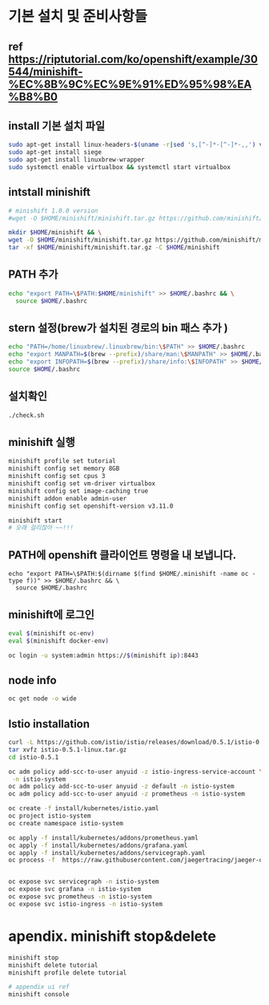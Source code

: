 
# 기본 설치 및 준비사항들

## ref  https://riptutorial.com/ko/openshift/example/30544/minishift-%EC%8B%9C%EC%9E%91%ED%95%98%EA%B8%B0

## install 기본 설치 파일
```bash
sudo apt-get install linux-headers-$(uname -r|sed 's,[^-]*-[^-]*-,,') virtualbox
sudo apt-get install siege
sudo apt-get install linuxbrew-wrapper
sudo systemctl enable virtualbox && systemctl start virtualbox
```


## intstall minishift
```bash
# minishift 1.0.0 version
#wget -O $HOME/minishift/minishift.tar.gz https://github.com/minishift/minishift/releases/download/v1.0.0/minishift-1.0.0-linux-amd64.tgz && \

mkdir $HOME/minishift && \
wget -O $HOME/minishift/minishift.tar.gz https://github.com/minishift/minishift/releases/download/v1.33.0/minishift-1.33.0-linux-amd64.tgz && \
tar -xf $HOME/minishift/minishift.tar.gz -C $HOME/minishift
```

## PATH 추가
```bash
echo "export PATH=\$PATH:$HOME/minishift" >> $HOME/.bashrc && \
  source $HOME/.bashrc
```

## stern 설정(brew가 설치된 경로의 bin 패스 추가 )
```bash
echo "PATH=/home/linuxbrew/.linuxbrew/bin:\$PATH" >> $HOME/.bashrc 
echo "export MANPATH=$(brew --prefix)/share/man:\$MANPATH" >> $HOME/.bashrc 
echo "export INFOPATH=$(brew --prefix)/share/info:\$INFOPATH" >> $HOME/.bashrc 
source $HOME/.bashrc
```

## 설치확인 
```bash
./check.sh
```

## minishift 실행
```bash
minishift profile set tutorial
minishift config set memory 8GB
minishift config set cpus 3
minishift config set vm-driver virtualbox
minishift config set image-caching true
minishift addon enable admin-user
minishift config set openshift-version v3.11.0

minishift start
# 오래 걸리잖아 ~~!!!
```


## PATH에 openshift 클라이언트 명령을 내 보냅니다.
```
echo "export PATH=\$PATH:$(dirname $(find $HOME/.minishift -name oc -type f))" >> $HOME/.bashrc && \
  source $HOME/.bashrc
```



## minishift에 로그인
```bash
eval $(minishift oc-env)
eval $(minishift docker-env)

oc login -u system:admin https://$(minishift ip):8443
```

## node info
```bash
oc get node -o wide
```

## Istio installation
```bash
curl -L https://github.com/istio/istio/releases/download/0.5.1/istio-0.5.1-linux.tar.gz -o istio-0.5.1-linux.tar.gz 
tar xvfz istio-0.5.1-linux.tar.gz
cd istio-0.5.1

oc adm policy add-scc-to-user anyuid -z istio-ingress-service-account \
 -n istio-system
oc adm policy add-scc-to-user anyuid -z default -n istio-system
oc adm policy add-scc-to-user anyuid -z prometheus -n istio-system

oc create -f install/kubernetes/istio.yaml
oc project istio-system
oc create namespace istio-system

oc apply -f install/kubernetes/addons/prometheus.yaml
oc apply -f install/kubernetes/addons/grafana.yaml
oc apply -f install/kubernetes/addons/servicegraph.yaml
oc process -f  https://raw.githubusercontent.com/jaegertracing/jaeger-openshift/master/all-in-one/jaeger-all-in-one-template.yml | oc create -f -


oc expose svc servicegraph -n istio-system
oc expose svc grafana -n istio-system
oc expose svc prometheus -n istio-system
oc expose svc istio-ingress -n istio-system


```

# apendix. minishift stop&delete
```bash
minishift stop
minishift delete tutorial 
minishift profile delete tutorial

# appendix ui ref 
minishift console
```

